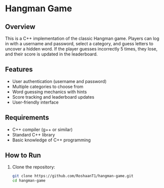 # Hangman Game

## Overview
This is a C++ implementation of the classic Hangman game. Players can log in with a username and password, select a category, and guess letters to uncover a hidden word. If the player guesses incorrectly 5 times, they lose, and their score is updated in the leaderboard.

## Features
- User authentication (username and password)
- Multiple categories to choose from
- Word guessing mechanics with hints
- Score tracking and leaderboard updates
- User-friendly interface

## Requirements
- C++ compiler (g++ or similar)
- Standard C++ library
- Basic knowledge of C++ programming

## How to Run
1. Clone the repository:
   ```bash
   git clone https://github.com/RoshaanT1/hangman-game.git
   cd hangman-game
   ```
